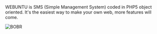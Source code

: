 WEBUNTU is SMS (Simple Management System) coded in PHP5 object oriented. It's the easiest way to make your own web, more features will come.


<img src='http://bobr.dumfinanci.cz/bobr-face.png' alt='BOBR' />